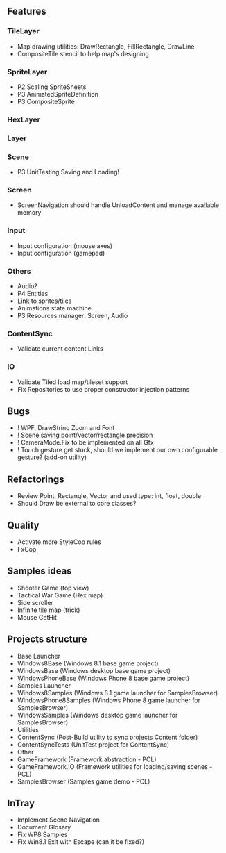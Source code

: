 ## Features
### TileLayer
 - Map drawing utilities: DrawRectangle, FillRectangle, DrawLine
 - CompositeTile stencil to help map's designing
### SpriteLayer
 - P2 Scaling SpriteSheets
 - P3 AnimatedSpriteDefinition
 - P3 CompositeSprite
### HexLayer
### Layer
### Scene
 - P3 UnitTesting Saving and Loading!
### Screen
 - ScreenNavigation should handle UnloadContent and manage available memory
### Input
 - Input configuration (mouse axes)
 - Input configuration (gamepad)
### Others
 - Audio?
 - P4 Entities
  - Link to sprites/tiles
  - Animations state machine
 - P3 Resources manager: Screen, Audio
### ContentSync
 - Validate current content Links
### IO
 - Validate Tiled load map/tileset support
 - Fix Repositories to use proper constructor injection patterns

## Bugs
- ! WPF, DrawString Zoom and Font
- ! Scene saving point/vector/rectangle precision
- ! CameraMode.Fix to be implemented on all Gfx 
- ! Touch gesture get stuck, should we implement our own configurable gesture? (add-on utility)

## Refactorings
- Review Point, Rectangle, Vector and used type: int, float, double
- Should Draw be external to core classes?

## Quality
- Activate more StyleCop rules
- FxCop

## Samples ideas
- Shooter Game (top view)
- Tactical War Game (Hex map)
- Side scroller
- Infinite tile map (trick)
- Mouse GetHit

## Projects structure
- Base Launcher
 - Windows8Base (Windows 8.1 base game project)
 - WindowsBase (Windows desktop base game project)
 - WindowsPhoneBase (Windows Phone 8 base game project)
- Samples Launcher
 - Windows8Samples (Windows 8.1 game launcher for SamplesBrowser)
 - WindowsPhone8Samples (Windows Phone 8 game launcher for SamplesBrowser)
 - WindowsSamples (Windows desktop game launcher for SamplesBrowser)
- Utilities
 - ContentSync (Post-Build utility to sync projects Content folder)
 - ContentSyncTests (UnitTest project for ContentSync)
- Other
 - GameFramework (Framework abstraction - PCL)
 - GameFramework.IO (Framework utilities for loading/saving scenes - PCL)
 - SamplesBrowser (Samples game demo - PCL)

## InTray
- Implement Scene Navigation
- Document Glosary
- Fix WP8 Samples
- Fix Win8.1 Exit with Escape (can it be fixed?)
